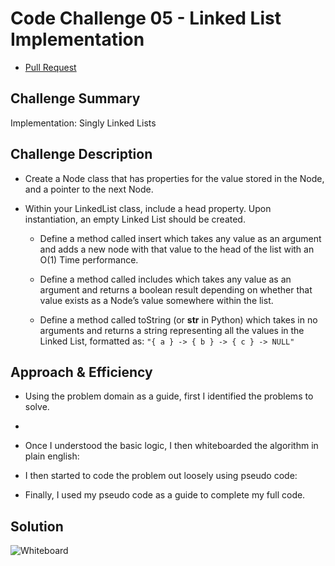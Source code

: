 # Code Challenge 05 - Linked List Implementation

- [Pull Request](https://github.com/micgreene/data-structures-and-algorithms/pull/19)

## Challenge Summary

Implementation: Singly Linked Lists

## Challenge Description

- Create a Node class that has properties for the value stored in the Node, and a pointer to the next Node.

- Within your LinkedList class, include a head property. Upon instantiation, an empty Linked List should be created.

  - Define a method called insert which takes any value as an argument and adds a new node with that value to the head of the list with an O(1) Time performance.

  - Define a method called includes which takes any value as an argument and returns a boolean result depending on whether that value exists as a Node’s value somewhere within the list.

  - Define a method called toString (or __str__ in Python) which takes in no arguments and returns a string representing all the values in the Linked List, formatted as: `"{ a } -> { b } -> { c } -> NULL"`

## Approach & Efficiency

- Using the problem domain as a guide, first I identified the problems to solve.

- 

- Once I understood the basic logic, I then whiteboarded the algorithm in plain english:


- I then started to code the problem out loosely using pseudo code:

- Finally, I used my pseudo code as a guide to complete my full code.

## Solution
![Whiteboard]()
